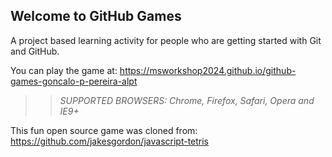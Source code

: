 ## Welcome to GitHub Games

A project based learning activity for people who are getting started with Git and GitHub.

You can play the game at: https://msworkshop2024.github.io/github-games-goncalo-p-pereira-alpt

>> _*SUPPORTED BROWSERS*: Chrome, Firefox, Safari, Opera and IE9+_

This fun open source game was cloned from: https://github.com/jakesgordon/javascript-tetris

